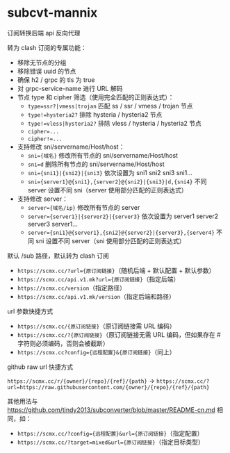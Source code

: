 # subcvt-mannix

订阅转换后端 api 反向代理

转为 clash 订阅的专属功能：

- 移除无节点的分组
- 移除错误 uuid 的节点
- 确保 h2 / grpc 的 tls 为 true
- 对 grpc-service-name 进行 URL 解码
- 节点 type 和 cipher 筛选（使用完全匹配的正则表达式）：
  - `type=ssr?|vmess|trojan` 匹配 ss / ssr / vmess / trojan 节点
  - `type!=hysteria2?` 排除 hysteria / hysteria2 节点
  - `type!=vless|hysteria2?` 排除 vless / hysteria / hysteria2  节点
  - `cipher=...`
  - `cipher!=...`
- 支持修改 sni/servername/Host/host：
  - `sni={域名}` 修改所有节点的 sni/servername/Host/host
  - `sni=d` 删除所有节点的 sni/servername/Host/host
  - `sni={sni1}|{sni2}|{sni3}` 依次设置为 sni1 sni2 sni3 sni1...
  - `sni={server1}@{sni1},{server2}@{sni2}|{sni3}|d,{sni4}` 不同 server 设置不同 sni（server 使用部分匹配的正则表达式）
- 支持修改 server：
  - `server={域名/ip}` 修改所有节点的 server
  - `server={server1}|{server2}|{server3}` 依次设置为 server1 server2 server3 server1...
  - `server={sni1}@{server1},{sni2}@{server2}|{server3},{server4}` 不同 sni 设置不同 server（sni 使用部分匹配的正则表达式）

默认 /sub 路径，默认转为 clash 订阅

- `https://scmx.cc/?url={原订阅链接}`（随机后端 + 默认配置 + 默认参数）
- `https://scmx.cc/api.v1.mk?url={原订阅链接}`（指定后端）
- `https://scmx.cc/version`（指定路径）
- `https://scmx.cc/api.v1.mk/version`（指定后端和路径）

url 参数快捷方式

- `https://scmx.cc/{原订阅链接}`（原订阅链接需 URL 编码）
- `https://scmx.cc/?{原订阅链接}`（原订阅链接无需 URL 编码，但如果存在 # 字符则必须编码，否则会被截断）
- `https://scmx.cc?config={远程配置}&{原订阅链接}`（同上）

github raw url 快捷方式

`https://scmx.cc/r/{owner}/{repo}/{ref}/{path}` -> `https://scmx.cc/?url=https://raw.githubusercontent.com/{owner}/{repo}/{ref}/{path}`

其他用法与 https://github.com/tindy2013/subconverter/blob/master/README-cn.md 相同，如：

- `https://scmx.cc/?config={远程配置}&url={原订阅链接}`（指定配置）
- `https://scmx.cc/?target=mixed&url={原订阅链接}`（指定目标类型）
